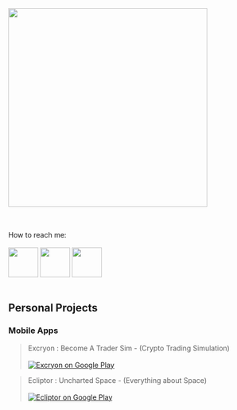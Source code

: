 
<img src="https://github.com/user-attachments/assets/1417442a-ca3b-4cda-b1fe-e3682b0b48fd"  width="400">

<br> <br> 
How to reach me:
<br><br> 
<code ><a href="https://www.instagram.com/huseyingur.dev/" target="_blank"><img height="60" src="https://www.vectorlogo.zone/logos/instagram/instagram-icon.svg"></a></code>
<code ><a href="https://tr.linkedin.com/in/huseyingur0001" target="_blank"><img height="60" src="https://cdn.jsdelivr.net/gh/devicons/devicon/icons/linkedin/linkedin-original.svg"></a></code>
<code ><a href="https://x.com/huseyingur_dev" target="_blank"><img height="60" src="https://cdn.jsdelivr.net/gh/devicons/devicon/icons/twitter/twitter-original.svg"></a></code> <br><br>

<h2>Personal Projects</h2>
<h3>Mobile Apps</h3>

> Excryon : Become A Trader Sim  - (Crypto Trading Simulation) <br><br>[![Excryon on Google Play](https://img.shields.io/badge/Play_Store-Excryon-cyan?logo=google-play)](https://play.google.com/store/apps/details?id=com.huseyingur.excryon&hl=tr)

> Ecliptor : Uncharted Space - (Everything about Space) <br><br> [![Ecliptor on Google Play](https://img.shields.io/badge/Play_Store-Ecliptor-blue?logo=google-play)](https://play.google.com/store/apps/details?id=com.huseyingur.ecliptor&hl=en)



